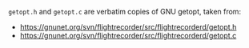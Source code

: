 `getopt.h` and `getopt.c` are verbatim copies of GNU getopt, taken from:
- https://gnunet.org/svn/flightrecorder/src/flightrecorderd/getopt.h
- https://gnunet.org/svn/flightrecorder/src/flightrecorderd/getopt.c
